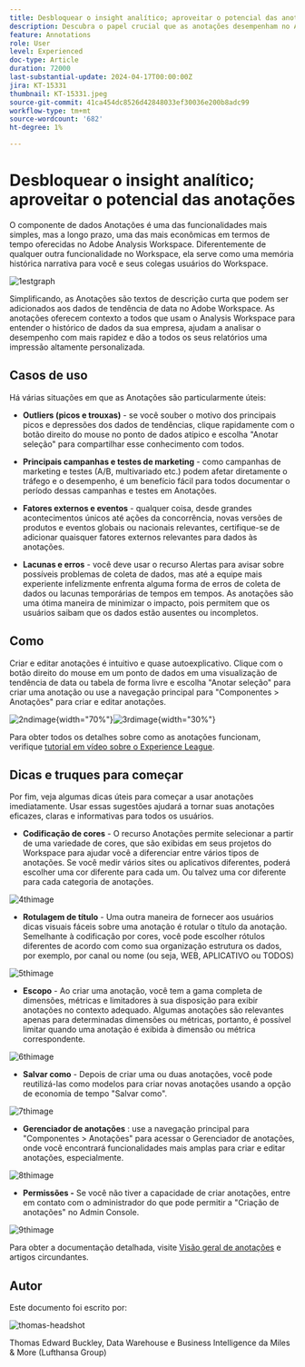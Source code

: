```yaml
---
title: Desbloquear o insight analítico; aproveitar o potencial das anotações
description: Descubra o papel crucial que as anotações desempenham no Adobe Analysis Workspace e obtenha dicas práticas para maximizar seu uso. Eleve sua compreensão de dados e colaboração a novos patamares, extraindo insights analíticos mais avançados ao longo do caminho.
feature: Annotations
role: User
level: Experienced
doc-type: Article
duration: 72000
last-substantial-update: 2024-04-17T00:00:00Z
jira: KT-15331
thumbnail: KT-15331.jpeg
source-git-commit: 41ca454dc8526d42848033ef30036e200b8adc99
workflow-type: tm+mt
source-wordcount: '682'
ht-degree: 1%

---
```



# Desbloquear o insight analítico; aproveitar o potencial das anotações

O componente de dados Anotações é uma das funcionalidades mais simples, mas a longo prazo, uma das mais econômicas em termos de tempo oferecidas no Adobe Analysis Workspace. Diferentemente de qualquer outra funcionalidade no Workspace, ela serve como uma memória histórica narrativa para você e seus colegas usuários do Workspace.

![1estgraph](assets/1stgraph.png)

Simplificando, as Anotações são textos de descrição curta que podem ser adicionados aos dados de tendência de data no Adobe Workspace. As anotações oferecem contexto a todos que usam o Analysis Workspace para entender o histórico de dados da sua empresa, ajudam a analisar o desempenho com mais rapidez e dão a todos os seus relatórios uma impressão altamente personalizada.

## Casos de uso

Há várias situações em que as Anotações são particularmente úteis:

- **Outliers (picos e trouxas)** - se você souber o motivo dos principais picos e depressões dos dados de tendências, clique rapidamente com o botão direito do mouse no ponto de dados atípico e escolha &quot;Anotar seleção&quot; para compartilhar esse conhecimento com todos.

- **Principais campanhas e testes de marketing** - como campanhas de marketing e testes (A/B, multivariado etc.) podem afetar diretamente o tráfego e o desempenho, é um benefício fácil para todos documentar o período dessas campanhas e testes em Anotações.

- **Fatores externos e eventos** - qualquer coisa, desde grandes acontecimentos únicos até ações da concorrência, novas versões de produtos e eventos globais ou nacionais relevantes, certifique-se de adicionar quaisquer fatores externos relevantes para dados às anotações.

- **Lacunas e erros** - você deve usar o recurso Alertas para avisar sobre possíveis problemas de coleta de dados, mas até a equipe mais experiente infelizmente enfrenta alguma forma de erros de coleta de dados ou lacunas temporárias de tempos em tempos. As anotações são uma ótima maneira de minimizar o impacto, pois permitem que os usuários saibam que os dados estão ausentes ou incompletos.

## Como

Criar e editar anotações é intuitivo e quase autoexplicativo. Clique com o botão direito do mouse em um ponto de dados em uma visualização de tendência de data ou tabela de forma livre e escolha &quot;Anotar seleção&quot; para criar uma anotação ou use a navegação principal para &quot;Componentes > Anotações&quot; para criar e editar anotações.

![2ndimage](assets/2ndimage.png){width="70%"}![3rdimage](assets/3rdimage.png){width="30%"}


Para obter todos os detalhes sobre como as anotações funcionam, verifique [tutorial em vídeo sobre o Experience League](https://experienceleague.adobe.com/en/docs/analytics-learn/tutorials/analysis-workspace/navigating-workspace-projects/annotations-in-analysis-workspace).

## Dicas e truques para começar

Por fim, veja algumas dicas úteis para começar a usar anotações imediatamente.  Usar essas sugestões ajudará a tornar suas anotações eficazes, claras e informativas para todos os usuários.

- **Codificação de cores** - O recurso Anotações permite selecionar a partir de uma variedade de cores, que são exibidas em seus projetos do Workspace para ajudar você a diferenciar entre vários tipos de anotações. Se você medir vários sites ou aplicativos diferentes, poderá escolher uma cor diferente para cada um. Ou talvez uma cor diferente para cada categoria de anotações.

![4thimage](assets/4thimage.png)

- **Rotulagem de título** - Uma outra maneira de fornecer aos usuários dicas visuais fáceis sobre uma anotação é rotular o título da anotação. Semelhante à codificação por cores, você pode escolher rótulos diferentes de acordo com como sua organização estrutura os dados, por exemplo, por canal ou nome (ou seja, WEB, APLICATIVO ou TODOS)

![5thimage](assets/5thimage.png)

- **Escopo** - Ao criar uma anotação, você tem a gama completa de dimensões, métricas e limitadores à sua disposição para exibir anotações no contexto adequado. Algumas anotações são relevantes apenas para determinadas dimensões ou métricas, portanto, é possível limitar quando uma anotação é exibida à dimensão ou métrica correspondente.

![6thimage](assets/6thimage.png)

- **Salvar como** - Depois de criar uma ou duas anotações, você pode reutilizá-las como modelos para criar novas anotações usando a opção de economia de tempo &quot;Salvar como&quot;.

![7thimage](assets/7thimage.png)

- **Gerenciador de anotações** : use a navegação principal para &quot;Componentes > Anotações&quot; para acessar o Gerenciador de anotações, onde você encontrará funcionalidades mais amplas para criar e editar anotações, especialmente.

![8thimage](assets/8thimage.png)


- **Permissões -** Se você não tiver a capacidade de criar anotações, entre em contato com o administrador do que pode permitir a &quot;Criação de anotações&quot; no Admin Console.

![9thimage](assets/9thimage.png)

Para obter a documentação detalhada, visite [Visão geral de anotações](https://experienceleague.adobe.com/en/docs/analytics/analyze/analysis-workspace/components/annotations/overview) e artigos circundantes.

## Autor

Este documento foi escrito por:

![thomas-headshot](assets/thomas-headshot.png)

Thomas Edward Buckley, Data Warehouse e Business Intelligence da Miles &amp; More (Lufthansa Group)
